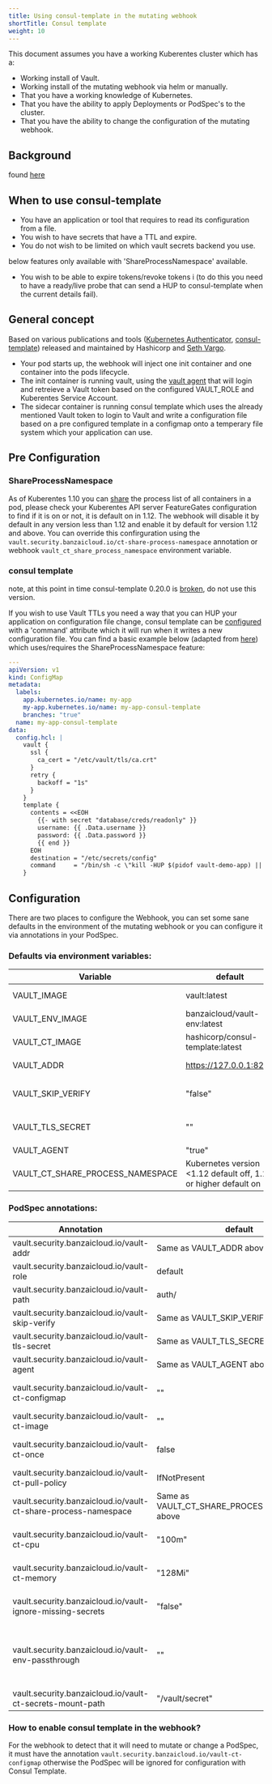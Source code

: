 ```yaml
---
title: Using consul-template in the mutating webhook
shortTitle: Consul template
weight: 10
---
```


This document assumes you have a working Kuberentes cluster which has a:
* Working install of Vault.
* Working install of the mutating webhook via helm or manually.
* That you have a working knowledge of Kubernetes.
* That you have the ability to apply Deployments or PodSpec's to the cluster.
* That you have the ability to change the configuration of the mutating webhook.

## Background
found [here](https://github.com/banzaicloud/bank-vaults/issues/403)

## When to use consul-template
* You have an application or tool that requires to read its configuration from a file.
* You wish to have secrets that have a TTL and expire.
* You do not wish to be limited on which vault secrets backend you use.

below features only available with 'ShareProcessNamespace' available.
* You wish to be able to expire tokens/revoke tokens i
  (to do this you need to have a ready/live probe that can send a HUP to consul-template when the current details fail).

## General concept
Based on various publications and tools ([Kubernetes Authenticator](https://github.com/sethvargo/vault-kubernetes-authenticator), [consul-template](https://github.com/hashicorp/consul-template)) released and maintained by Hashicorp and [Seth Vargo](https://github.com/sethvargo).

* Your pod starts up, the webhook will inject one init container and one container into the pods lifecycle.
* The init container is running vault, using the [vault agent](https://www.vaultproject.io/docs/agent/) that will login and retreieve a Vault token based on the configured VAULT_ROLE and Kuberentes Service Account.
* The sidecar container is running consul template which uses the already mentioned Vault token to login to Vault and write a configuration file based on a pre configured template in a configmap onto a temperary file system which your application can use.

## Pre Configuration
### ShareProcessNamespace
As of Kuberentes 1.10 you can [share](https://kubernetes.io/docs/tasks/configure-pod-container/share-process-namespace/) the process list of all containers in a pod, please check your Kuberentes API server FeatureGates configuration to find if it is on or not, it is default on in 1.12. The webhook will disable it by default in any version less than 1.12 and enable it by default for version 1.12 and above. You can override this confirguration using the `vault.security.banzaicloud.io/ct-share-process-namespace` annotation or webhook `vault_ct_share_process_namespace` environment variable.

### consul template
note, at this point in time consul-template 0.20.0 is [broken](https://github.com/hashicorp/consul-template/pull/1182#issuecomment-486047781), do not use this version.

If you wish to use Vault TTLs you need a way that you can HUP your application on configuration file change, consul template can be [configured](https://github.com/hashicorp/consul-template#configuration-file-format) with a 'command' attribute which it will run when it writes a new configuration file. You can find a basic example below (adapted from [here](https://github.com/sethvargo/vault-kubernetes-workshop/blob/master/k8s/db-sidecar.yaml#L79-L100)) which uses/requires the ShareProcessNamespace feature:

```yaml
---
apiVersion: v1
kind: ConfigMap
metadata:
  labels:
    app.kubernetes.io/name: my-app
    my-app.kubernetes.io/name: my-app-consul-template
    branches: "true"
  name: my-app-consul-template
data:
  config.hcl: |
    vault {
      ssl {
        ca_cert = "/etc/vault/tls/ca.crt"
      }
      retry {
        backoff = "1s"
      }
    }
    template {
      contents = <<EOH
        {{- with secret "database/creds/readonly" }}
        username: {{ .Data.username }}
        password: {{ .Data.password }}
        {{ end }}
      EOH
      destination = "/etc/secrets/config"
      command     = "/bin/sh -c \"kill -HUP $(pidof vault-demo-app) || true\""
    }
```

## Configuration
There are two places to configure the Webhook, you can set some sane defaults in the environment of the mutating webhook or you can configure it via annotations in your PodSpec.

### Defaults via environment variables:
|Variable      |default     |Explanation|
|--------------|------------|------------|
|VAULT_IMAGE   |vault:latest|the vault image to use for the init container|
|VAULT_ENV_IMAGE|banzaicloud/vault-env:latest| the vault-env image to use |
|VAULT_CT_IMAGE|hashicorp/consul-template:latest| the consule template image to use|
|VAULT_ADDR    |https://127.0.0.1:8200|Kuberentes service Vault endpoint URL|
|VAULT_SKIP_VERIFY|"false"|should vault agent and consul template skip verifying TLS|
|VAULT_TLS_SECRET|""|supply a secret with the vault TLS CA so TLS can be verified|
|VAULT_AGENT   |"true"|enable the vault agent|
|VAULT_CT_SHARE_PROCESS_NAMESPACE|Kubernetes version <1.12 default off, 1.12 or higher default on|ShareProcessNamespace override|as above|

### PodSpec annotations:
|Annotation    |default     |Explanation|
|--------------|------------|------------|
vault.security.banzaicloud.io/vault-addr|Same as VAULT_ADDR above||
vault.security.banzaicloud.io/vault-role|default|The Vault role for Vault agent to use|
vault.security.banzaicloud.io/vault-path|auth/<method type>|The mount path of the method|
vault.security.banzaicloud.io/vault-skip-verify|Same as VAULT_SKIP_VERIFY above||
vault.security.banzaicloud.io/vault-tls-secret|Same as VAULT_TLS_SECRET above||
vault.security.banzaicloud.io/vault-agent|Same as VAULT_AGENT above||
vault.security.banzaicloud.io/vault-ct-configmap|""|A configmap name which holds the consul template configuration|
vault.security.banzaicloud.io/vault-ct-image|""|Specify a custom image for consul template|
vault.security.banzaicloud.io/vault-ct-once|false|do not run consul-template in daemon mode, useful for kubernetes jobs|
vault.security.banzaicloud.io/vault-ct-pull-policy|IfNotPresent|the Pull policy for the consul template container|
vault.security.banzaicloud.io/vault-ct-share-process-namespace|Same as VAULT_CT_SHARE_PROCESS_NAMESPACE above|
vault.security.banzaicloud.io/vault-ct-cpu|"100m"|Specify the consul-template container CPU resource limit|
vault.security.banzaicloud.io/vault-ct-memory|"128Mi"|Specify the consul-template container memory resource limit|
vault.security.banzaicloud.io/vault-ignore-missing-secrets|"false"|When enabled will only log warnings when Vault secrets are missing|
vault.security.banzaicloud.io/vault-env-passthrough|""|Comma seprated list of `VAULT_*` related environment variables to pass through to main process. E.g.`VAULT_ADDR,VAULT_ROLE`.|
vault.security.banzaicloud.io/vault-ct-secrets-mount-path|"/vault/secret"|Mount path of Consul template rendered files|

### How to enable consul template in the webhook?
For the webhook to detect that it will need to mutate or change a PodSpec, it must have the annotation `vault.security.banzaicloud.io/vault-ct-configmap` otherwise the PodSpec will be ignored for configuration with Consul Template.

